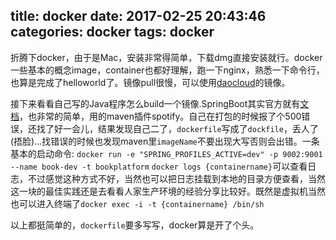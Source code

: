 title: docker
date: 2017-02-25 20:43:46
categories: docker
tags: docker
---
折腾下docker，由于是Mac，安装非常得简单，下载dmg直接安装就行。docker一些基本的概念image，container也都好理解，跑一下nginx，熟悉一下命令行，也算是完成了helloworld了。镜像pull很慢，可以使用[daocloud](https://www.daocloud.io/)的镜像。<!--more-->  

接下来看看自己写的Java程序怎么build一个镜像.SpringBoot其实官方就有[文档](http://spring.io/guides/gs/spring-boot-docker/)，也非常的简单，用的maven插件spotify。自己在打包的时候报了个500错误，还找了好一会儿，结果发现自己二了，`dockerfile`写成了`dockfile`，丢人了(捂脸)...找错误的时候也发现maven里`imageName`不要出现大写否则会出错。一条基本的启动命令:
`docker run -e "SPRING_PROFILES_ACTIVE=dev" -p 9002:9001 --name book-dev -t bookplatform`
`docker logs {containername}`可以查看日志，不过感觉这种方式不好，当然也可以把日志挂载到本地的目录方便查看，当然这一块的最佳实践还是去看看人家生产环境的经验分享比较好。既然是虚拟机当然也可以进入终端了`docker exec -i -t {containername} /bin/sh`  

以上都挺简单的，`dockerfile`要多写写，docker算是开了个头。